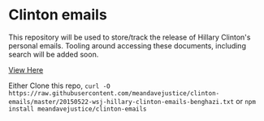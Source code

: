 # Clinton emails

This repository will be used to store/track the release of Hillary
Clinton's personal emails. Tooling around accessing these documents,
including search will be added soon.

[View Here](https://raw.githubusercontent.com/meandavejustice/clinton-emails/master/20150522-wsj-hillary-clinton-emails-benghazi.txt)

Either Clone this repo,
`curl -O https://raw.githubusercontent.com/meandavejustice/clinton-emails/master/20150522-wsj-hillary-clinton-emails-benghazi.txt`
or `npm install meandavejustice/clinton-emails`
